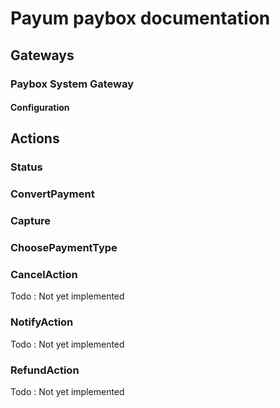 # Payum paybox documentation 

## Gateways

### Paybox System Gateway

#### Configuration

## Actions

### Status

### ConvertPayment

### Capture

### ChoosePaymentType

### CancelAction

Todo : Not yet implemented

### NotifyAction

Todo : Not yet implemented

### RefundAction

Todo : Not yet implemented
